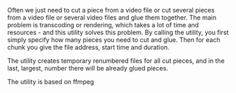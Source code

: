 Often we just need to cut a piece from a video file or cut several pieces from a video file or several video files and glue them together. The main problem is transcoding or rendering, which takes a lot of time and resources - and this utility solves this problem.
By calling the utility, you first simply specify how many pieces you need to cut and glue. Then for each chunk you give the file address, start time and duration.

The utility creates temporary renumbered files for all cut pieces, and in the last, largest, number there will be already glued pieces.

The utility is based on ffmpeg
